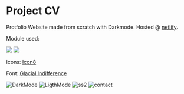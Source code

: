 # Project CV
Protfolio Website made from scratch with Darkmode.
Hosted @ [netlify](https://chihempat.netlify.app).

Module used:

<img src="https://img.icons8.com/color/48/000000/html-5--v1.png"/> <img src="https://img.icons8.com/color/48/000000/css3.png"/>

Icons: [Icon8](https://icons8.com/)

Font: [Glacial Indifference](https://www.cdnfonts.com/glacial-indifference-2.font)


![DarkMode](https://github.com/chihempat/projectcv.io/blob/master/images/ssb1.png)
![LigthMode](https://github.com/chihempat/projectcv.io/blob/master/images/ssw1.png)
![ss2](https://github.com/chihempat/projectcv.io/blob/master/images/ssb2.png)
![contact](https://github.com/chihempat/projectcv.io/blob/master/images/ssb3.png)

